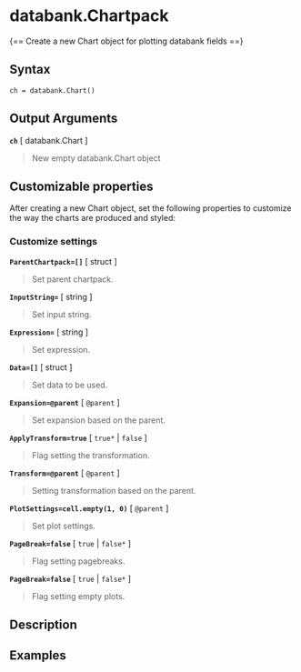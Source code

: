 # databank.Chartpack

{== Create a new Chart object for plotting databank fields ==}


## Syntax

    ch = databank.Chart()

## Output Arguments

__`ch`__ [ databank.Chart ]
>
> New empty databank.Chart object
>

## Customizable properties

After creating a new Chart object, set the following properties to customize the way the charts are produced and styled: 

### Customize settings

__`ParentChartpack=[]`__ [ struct ]
>
>  Set parent chartpack.
>

__`InputString=`__ [ string ]
>
>  Set input string.
>

__`Expression=`__ [ string ]
>
>  Set expression.
>

__`Data=[]`__ [ struct ]
>
>  Set data to be used.
>

__`Expansion=@parent`__ [ `@parent` ]
>
>  Set expansion based on the parent.
>

__`ApplyTransform=true`__ [ `true*` | `false` ]
>
>  Flag setting the transformation.
>

__`Transform=@parent`__ [ `@parent` ]
>
>  Setting transformation based on the parent.
>

__`PlotSettings=cell.empty(1, 0)`__ [ `@parent` ]
>
>  Set plot settings.
>

__`PageBreak=false`__ [ `true` | `false*` ]
>
>  Flag setting pagebreaks.
>

__`PageBreak=false`__ [ `true` | `false*` ]
>
>  Flag setting empty plots.
>

## Description 



## Examples

```matlab
```
